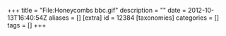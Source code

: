 +++
title = "File:Honeycombs bbc.gif"
description = ""
date = 2012-10-13T16:40:54Z
aliases = []
[extra]
id = 12384
[taxonomies]
categories = []
tags = []
+++


